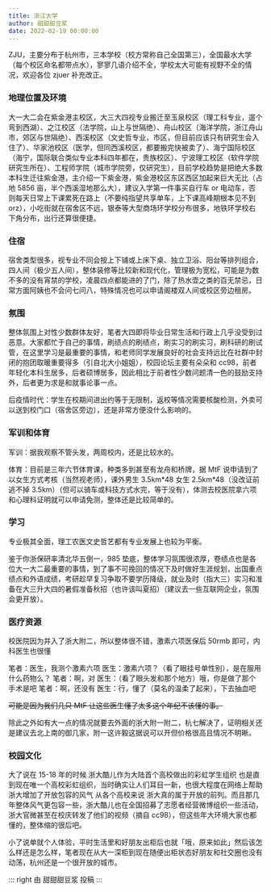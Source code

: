 ```yaml
---
title: 浙江大学
author: 甜甜甜豆浆
date: 2022-02-19 00:00:00
---
```


ZJU，主要分布于杭州市，三本学校（校方常称自己全国第三），全国最水大学（每个校区命名都带点水），寥寥几语介绍不全，学校太大可能有视野不全的情况，欢迎各位 zjuer 补充改正。

### 地理位置及环境

大一大二会在紫金港主校区，大三大四视专业搬迁至玉泉校区（理工科专业，遛个弯到西湖）、之江校区（法学院，山上与世隔绝）、舟山校区（海洋学院，浙江舟山市，郊区与世隔绝）、西溪校区（文史哲专业，市区，但目前应该只有研究生会入住了）、华家池校区（医学，但同西溪校区，都要搬完快被卖了）、海宁国际校区（海宁，国际联合类似专业本科四年都在，贵族校区）、宁波理工校区（软件学院研究生所在）、工程师学院（城市学院旁，仅研究生），目前学校趋势是把绝大多数本科生迁往紫金港，主介绍一下紫金港，紫金港校区东区西区加起来巨大无比（占地 5856 亩，半个西溪湿地那么大），建议入学第一件事买自行车 or 电动车，否则每天日常上下课累死在路上（不要纯指望共享单车，上下课高峰期根本见不到 orz），小吃街就在宿舍区不远，银泰等大型商场环学校分布很多，地铁环学校右下角分布，出行还算很便捷。

### 住宿

宿舍类型很多，视专业不同会按上下铺或上床下桌、独立卫浴、阳台等排列组合，四人间（极少五人间），整体装修等比较新和现代化，管理极为宽松，可能是为数不多的没有宵禁的学校，凌晨四点都能进的了门，除了热水壶之类的百无禁忌，日常方面阿姨也不会问七问八，特殊情况也可以申请阁楼双人间或校区旁边租房。

### 氛围

整体氛围上对性少数群体友好，笔者大四即将毕业日常生活和行政上几乎没受到过恶意。大家都忙于自己的事情，刷绩点的刷绩点，刷实习的刷实习，刷科研的刷试管，在这里学习是最重要的事情，和老师同学发展良好的社会支持远比在社群中封闭的抱团取暖重要得多（引自北大小姐姐），校园论坛主要有朵朵和 cc98，前者年轻化本科生居多，后者硕博居多，因此相比于前者性少数问题清一色的鼓励支持外，后者更为求是和就事论事一点。

后疫情时代：学生在校期间进出约等于无限制，返校等情况需要核酸检测，外卖可以送到校门口（宿舍区旁边），还是非常方便没什么影响的。

### 军训和体育

军训：据我观察不管头发，两周校内，还是比较水的。

体育：目前是三年六节体育课，种类多到甚至有龙舟和桥牌，据 MtF 说申请到了以女生方式考核（当然视老师），课外男生 3.5km\*48 女生 2.5km\*48（没改证前逃不掉 3.5km）（但可以骑车或科技方式水完，等于没有），体测去校医院拿六项和心理科证明就可以申请免测，整体还是比较简单的。

### 学习

专业极其全面，理工农医文史哲艺都有专业发展上也较为平衡。

鉴于你浙保研率清北华五倒一，985 垫底，整体学习氛围很浓厚，卷绩点也是各位大一大二最重要的事情，到了事不可挽回的情况下及时做好生涯规划，出国重点绩点和外语成绩，考研趁早复习争取不要学历降级，就业及时（指大三）实习和准备在大三升大四的暑假准备秋招（也许该叫夏招）（建议去一些互联网企业，氛围会更开放）。

### 医疗资源

校医院因为并入了浙大附二，所以整体很不错，激素六项医保后 50rmb 即可，内科医生也很懂

   笔者：医生，我测个激素六项
   医生：激素六项？（看了眼挂号单性别），是在服用什么药物么？
   笔者：啊，对
   医生：（看了眼头发和那个地方）哦，你是做了那个手术是吧
   笔者：啊，还没有
   医生：行，懂了（莫名的温柔了起来），下去抽血吧

~~可能是因为我们几只 MtF 让这些医生懂了太多这个年纪不该懂的事。~~

除此之外如有大一点的情况就要去外面的浙大附一附二，杭七解决了，证明相关还是建议去北上南的御几家，附一这许毅这据说可以开但价格很高且情况不明晰。

### 校园文化

大了说在 15-18 年的时候 浙大酷儿作为大陆首个高校做出的彩虹学生组织 也是直到现在唯一个高校彩虹组织，当时确实让人们耳目一新，也很大程度在网络上帮助浙大增加了开放包容的风气 从各个高校来说 浙大真的属于开放的前列。而且那几年整体风气更包容一些，浙大酷儿也在全国招募了志愿者经营微博组织一些活动，浙大官微甚至在校庆转发了他们的视频（摘自 cc98），但这些年大环境大家也都懂的，整体缩的很后吧。

小了说单就个人体验，平时生活里和好朋友出柜后也就「哦，原来如此」然后该怎么样还是怎么样，笔者现在从大一深柜到现在随便出柜状态好朋友和社交圈也没有动荡，杭州还是一个很开放的城市。

::: right
由 甜甜甜豆浆 投稿
:::
